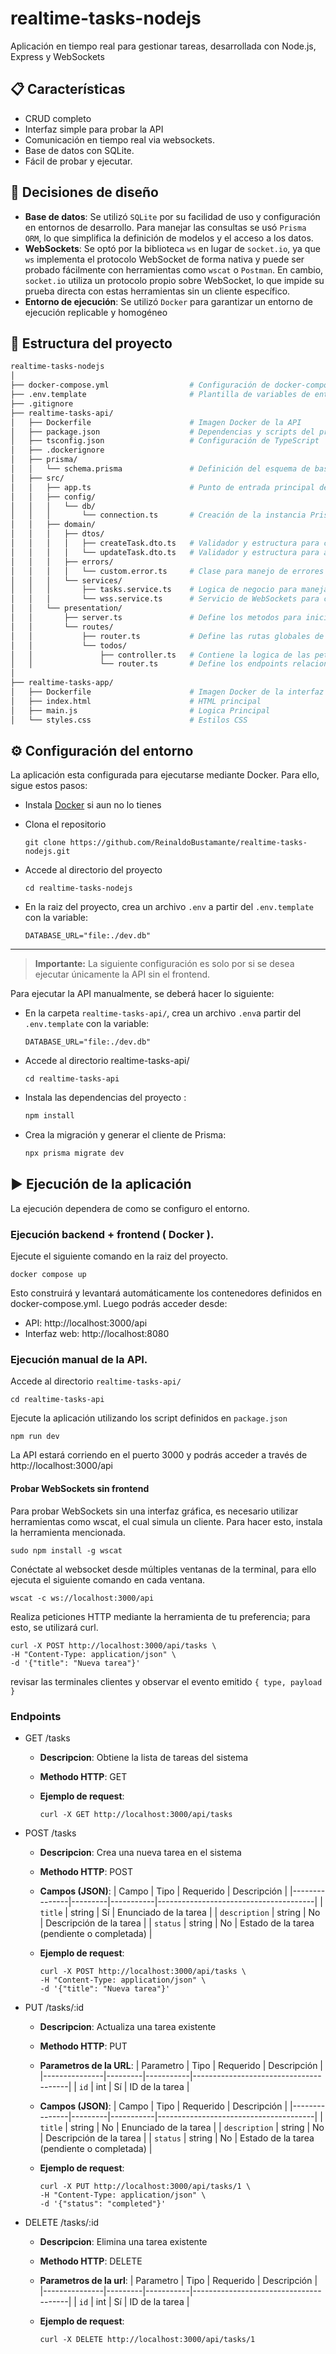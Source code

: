 # realtime-tasks-nodejs

Aplicación en tiempo real para gestionar tareas, desarrollada con Node.js, Express y WebSockets

## 📋 Características
- CRUD completo
- Interfaz simple para probar la API
- Comunicación en tiempo real via websockets.
- Base de datos con SQLite.
- Fácil de probar y ejecutar.

## 🧠 Decisiones de diseño
- **Base de datos**: Se utilizó `SQLite` por su facilidad de uso y configuración en entornos de desarrollo. Para manejar las consultas se usó `Prisma ORM`, lo que simplifica la definición de modelos y el acceso a los datos.
- **WebSockets**: Se optó por la biblioteca `ws` en lugar de `socket.io`, ya que `ws` implementa el protocolo WebSocket de forma nativa y puede ser probado fácilmente con herramientas como `wscat` o `Postman`. En cambio, `socket.io` utiliza un protocolo propio sobre WebSocket, lo que impide su prueba directa con estas herramientas sin un cliente específico.
- **Entorno de ejecución**: Se utilizó `Docker` para garantizar un entorno de ejecución replicable y homogéneo

## 📁 Estructura del proyecto
```bash
realtime-tasks-nodejs
│
├── docker-compose.yml                  # Configuración de docker-compose para levantar múltiples contenedores
├── .env.template                       # Plantilla de variables de entorno necesarias para la ejecución de la aplicación
├── .gitignore  
├── realtime-tasks-api/
│   ├── Dockerfile                      # Imagen Docker de la API
│   ├── package.json                    # Dependencias y scripts del proyecto
│   ├── tsconfig.json                   # Configuración de TypeScript
│   ├── .dockerignore 
│   ├── prisma/
│   │   └── schema.prisma               # Definición del esquema de base de datos
│   ├── src/
│   │   ├── app.ts                      # Punto de entrada principal de la aplicación
│   │   ├── config/
│   │   │   └── db/  
│   │   │       └── connection.ts       # Creación de la instancia PrismaClient para interactuar con la base de datos
│   │   ├── domain/  
│   │   │   ├── dtos/  
│   │   │   │   ├── createTask.dto.ts   # Validador y estructura para crear tareas
│   │   │   │   └── updateTask.dto.ts   # Validador y estructura para actualizar tareas
│   │   │   ├── errors/  
│   │   │   │   └── custom.error.ts     # Clase para manejo de errores personalizados
│   │   │   └── services/  
│   │   │       ├── tasks.service.ts    # Logica de negocio para manejar tareas
│   │   │       └── wss.service.ts      # Servicio de WebSockets para comunicación en tiempo real 
│   │   └── presentation/    
│   │       ├── server.ts               # Define los metodos para inicializar el servidor     
│   │       └── routes/    
│   │           ├── router.ts           # Define las rutas globales de la API
│   │           └── todos/  
│   │               ├── controller.ts   # Contiene la logica de las peticiones http
│   │               └── router.ts       # Define los endpoints relacionado a la ruta /tasks
│
├── realtime-tasks-app/
│   ├── Dockerfile                      # Imagen Docker de la interfaz de usuario
│   ├── index.html                      # HTML principal
│   ├── main.js                         # Logica Principal
│   └── styles.css                      # Estilos CSS    
```

## ⚙️ Configuración del entorno

La aplicación esta configurada para ejecutarse mediante Docker. Para ello, sigue estos pasos:
- Instala [Docker](https://docs.docker.com/get-started/get-docker/) si aun no lo tienes
- Clona el repositorio

    ```
    git clone https://github.com/ReinaldoBustamante/realtime-tasks-nodejs.git
    ```
- Accede al directorio del proyecto
    
    ```
    cd realtime-tasks-nodejs
    ```

- En la raiz del proyecto, crea un archivo `.env` a partir del `.env.template` con la variable:

    ```
    DATABASE_URL="file:./dev.db"
    ```

---
> **Importante:** La siguiente configuración es solo por si se desea ejecutar únicamente la API sin el frontend.

Para ejecutar la API manualmente, se deberá hacer lo siguiente:
- En la carpeta `realtime-tasks-api/`, crea un archivo `.env`a partir del `.env.template` con la variable:

    ```
    DATABASE_URL="file:./dev.db"
    ```
- Accede al directorio realtime-tasks-api/
    ```
    cd realtime-tasks-api
    ```
- Instala las dependencias del proyecto :
    ```bash
    npm install
    ``` 
- Crea la migración y generar el cliente de Prisma:
    ```bash
    npx prisma migrate dev
    ``` 
## ▶️ Ejecución de la aplicación

La ejecución dependera de como se configuro el entorno. 

### Ejecución backend + frontend ( Docker ).
Ejecute el siguiente comando en la raiz del proyecto.
```
docker compose up
```

Esto construirá y levantará automáticamente los contenedores definidos en docker-compose.yml. Luego podrás acceder desde:
- API: http://localhost:3000/api
- Interfaz web: http://localhost:8080

### Ejecución manual de la API.
Accede al directorio `realtime-tasks-api/`
```
cd realtime-tasks-api
```

Ejecute la aplicación utilizando los script definidos en `package.json`
```
npm run dev
```
La API estará corriendo en el puerto 3000 y podrás acceder a través de http://localhost:3000/api


#### Probar WebSockets sin frontend
Para probar WebSockets sin una interfaz gráfica, es necesario utilizar herramientas como wscat, el cual simula un cliente. Para hacer esto, instala la herramienta mencionada.
```
sudo npm install -g wscat
```
Conéctate al websocket desde múltiples ventanas de la terminal, para ello ejecuta el siguiente comando en cada ventana.
```
wscat -c ws://localhost:3000/api
```
Realiza peticiones HTTP mediante la herramienta de tu preferencia; para esto, se utilizará curl.
```
curl -X POST http://localhost:3000/api/tasks \
-H "Content-Type: application/json" \
-d '{"title": "Nueva tarea"}'
```
revisar las terminales clientes y observar el evento emitido `{ type, payload }`

### Endpoints
- GET /tasks
    - **Descripcion**: Obtiene la lista de tareas del sistema
    - **Methodo HTTP**: GET
    - **Ejemplo de request**:

        ```
        curl -X GET http://localhost:3000/api/tasks
        ```
- POST /tasks
    - **Descripcion**: Crea una nueva tarea en el sistema
    - **Methodo HTTP**: POST
    - **Campos (JSON)**:
        | Campo     | Tipo    | Requerido | Descripción                           |
        |---------------|---------|-----------|---------------------------------------|
        | `title`          | string  | Sí        | Enunciado de la tarea                        |
        | `description`          | string  | No        | Descripción de la tarea                      |
        | `status`          | string  | No        | Estado de la tarea (pendiente o completada)                        |
    - **Ejemplo de request**:

        ```
        curl -X POST http://localhost:3000/api/tasks \
        -H "Content-Type: application/json" \
        -d '{"title": "Nueva tarea"}'
        ```
- PUT /tasks/:id
    - **Descripcion**: Actualiza una tarea existente
    - **Methodo HTTP**: PUT
    - **Parametros de la URL**:
        | Parametro     | Tipo    | Requerido | Descripción                           |
        |---------------|---------|-----------|---------------------------------------|
        | `id`          | int  | Sí        | ID de la tarea                        |
    - **Campos (JSON)**:
        | Campo     | Tipo    | Requerido | Descripción                           |
        |---------------|---------|-----------|---------------------------------------|
        | `title`          | string  | No        | Enunciado de la tarea                        |
        | `description`          | string  | No        | Descripción de la tarea                      |
        | `status`          | string  | No        | Estado de la tarea (pendiente o completada)                        |
    - **Ejemplo de request**:

        ```
        curl -X PUT http://localhost:3000/api/tasks/1 \
        -H "Content-Type: application/json" \
        -d '{"status": "completed"}'
        ```

- DELETE /tasks/:id
    - **Descripcion**: Elimina una tarea existente
    - **Methodo HTTP**: DELETE
    - **Parametros de la url**:
        | Parametro     | Tipo    | Requerido | Descripción                           |
        |---------------|---------|-----------|---------------------------------------|
        | `id`          | int  | Sí        | ID de la tarea                        |
                    
    - **Ejemplo de request**:

        ```
        curl -X DELETE http://localhost:3000/api/tasks/1
        ```